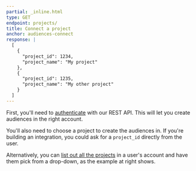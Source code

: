 ```yaml
---
partial: _inline.html
type: GET
endpoint: projects/
title: Connect a project
anchor: audiences-connect
response: |
  [
    {
      "project_id": 1234,
      "project_name": "My project"
    },
    {
      "project_id": 1235,
      "project_name": "My other project"
    }
  ]
---
```


First, you'll need to [authenticate](/rest/reference/index.html#authentication) with our REST API. This will let you create audiences in the right account.

You'll also need to choose a project to create the audiences in. If you're building an integration, you could ask for a `project_id` directly from the user.

Alternatively, you can [list out all the projects](/rest/reference/index.html#list-projects) in a user's account and have them pick from a drop-down, as the example at right shows.
